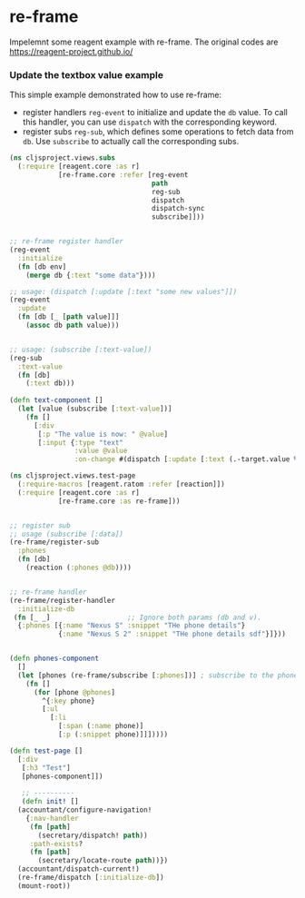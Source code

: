 # re-frame
Impelemnt some reagent example with re-frame. The original codes are https://reagent-project.github.io/

### Update the textbox value example

This simple example demonstrated how to use re-frame:
* register handlers `reg-event` to initialize and update the `db` value. To call this handler, you can use `dispatch` with the corresponding keyword.
* register subs `reg-sub`, which defines some operations to fetch data from `db`. Use `subscribe` to actually call the corresponding subs.

```cljs
(ns cljsproject.views.subs
  (:require [reagent.core :as r]
            [re-frame.core :refer [reg-event
                                   path
                                   reg-sub
                                   dispatch
                                   dispatch-sync
                                   subscribe]]))


;; re-frame register handler
(reg-event
  :initialize
  (fn [db env]
    (merge db {:text "some data"})))

;; usage: (dispatch [:update [:text "some new values"]])
(reg-event
  :update
  (fn [db [_ [path value]]]
    (assoc db path value)))


;; usage: (subscribe [:text-value])
(reg-sub
  :text-value
  (fn [db]
    (:text db)))
    
(defn text-component []
  (let [value (subscribe [:text-value])]
    (fn []
      [:div
       [:p "The value is now: " @value]
       [:input {:type "text"
                :value @value
                :on-change #(dispatch [:update [:text (.-target.value %)]])}]])))
```


```cljs
(ns cljsproject.views.test-page
  (:require-macros [reagent.ratom :refer [reaction]])
  (:require [reagent.core :as r]
            [re-frame.core :as re-frame]))


;; register sub
;; usage (subscribe [:data])
(re-frame/register-sub
  :phones
  (fn [db]
    (reaction (:phones @db))))


;; re-frame handler
(re-frame/register-handler
  :initialize-db
 (fn [_ _]                   ;; Ignore both params (db and v).
  {:phones [{:name "Nexus S" :snippet "THe phone details"}
            {:name "Nexus S 2" :snippet "THe phone details sdf"}]}))


(defn phones-component
  []
  (let [phones (re-frame/subscribe [:phones])] ; subscribe to the phones value in our db
    (fn []
      (for [phone @phones]
        ^{:key phone}
        [:ul 
          [:li
            [:span (:name phone)]
            [:p (:snippet phone)]]]))))

(defn test-page []
  [:div
   [:h3 "Test"]
   [phones-component]])
   
   ;; ----------
   (defn init! []
  (accountant/configure-navigation!
    {:nav-handler
     (fn [path]
       (secretary/dispatch! path))
     :path-exists?
     (fn [path]
       (secretary/locate-route path))})
  (accountant/dispatch-current!)
  (re-frame/dispatch [:initialize-db])
  (mount-root))

```
